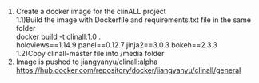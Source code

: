 1. Create a docker image for the clinALL project <br>
1.1)Build the image with Dockerfile and requirements.txt file in the same folder <br>
   docker build -t clinall:1.0 . <br>
   holoviews==1.14.9 panel==0.12.7 jinja2==3.0.3 bokeh==2.3.3 <br>
1.2)Copy clinall-master file into /media folder  <br>
2. Image is pushed to jiangyanyu/clinall:alpha <br>
   https://hub.docker.com/repository/docker/jiangyanyu/clinall/general
